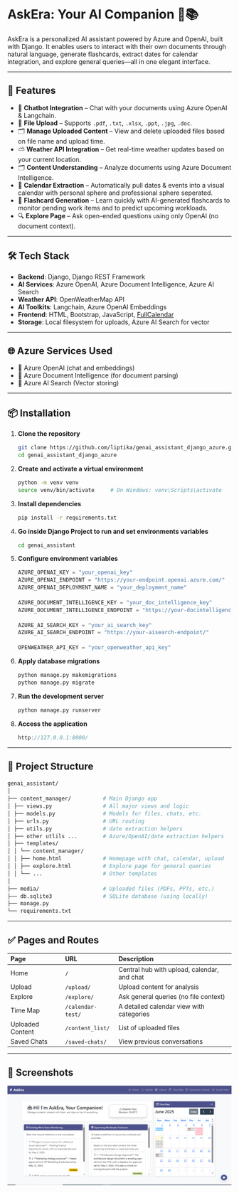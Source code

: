 
# AskEra: Your AI Companion 🤖📚

AskEra is a personalized AI assistant powered by Azure and OpenAI, built with Django. It enables users to interact with their own documents through natural language, generate flashcards, extract dates for calendar integration, and explore general queries—all in one elegant interface.

---

## 🚀 Features

- 🧠 **Chatbot Integration** – Chat with your documents using Azure OpenAI & Langchain.
- 📁 **File Upload** – Supports `.pdf`, `.txt`, `.xlsx`, `.ppt`, `.jpg`, `.doc`.
- 🗂️ **Manage Uploaded Content** – View and delete uploaded files based on file name and upload time.
- ⛅ **Weather API Integration** – Get real-time weather updates based on your current location.
- 🗂️ **Content Understanding** – Analyze documents using Azure Document Intelligence.
- 📅 **Calendar Extraction** – Automatically pull dates & events into a visual calendar with personal sphere and professional sphere seperated.
- 🧾 **Flashcard Generation** – Learn quickly with AI-generated flashcards to monitor pending work items and to predict upcoming workloads.
- 🔍 **Explore Page** – Ask open-ended questions using only OpenAI (no document context).


---

## 🛠️ Tech Stack

- **Backend**: Django, Django REST Framework
- **AI Services**: Azure OpenAI, Azure Document Intelligence, Azure AI Search
- **Weather API**: OpenWeatherMap API
- **AI Toolkits**: Langchain, Azure OpenAI Embeddings
- **Frontend**: HTML, Bootstrap, JavaScript, [FullCalendar](https://fullcalendar.io/)
- **Storage**: Local filesystem for uploads, Azure AI Search for vector


---

## 🌐 Azure Services Used

- 🔹 Azure OpenAI (chat and embeddings)
- 🔹 Azure Document Intelligence (for document parsing)
- 🔹 Azure AI Search (Vector storing)

---

## 📦 Installation

1. **Clone the repository**
   ```bash
   git clone https://github.com/liptika/genai_assistant_django_azure.git
   cd genai_assistant_django_azure
2. **Create and activate a virtual environment**
   ```bash
   python -m venv venv
   source venv/bin/activate     # On Windows: venv\Scripts\activate
3. **Install dependencies**
   ```bash
   pip install -r requirements.txt
4. **Go inside Django Project to run and set environments variables**
   ```bash
   cd genai_assistant
5. **Configure environment variables**
    ```python
    AZURE_OPENAI_KEY = "your_openai_key"
    AZURE_OPENAI_ENDPOINT = "https://your-endpoint.openai.azure.com/"
    AZURE_OPENAI_DEPLOYMENT_NAME = "your_deployment_name"

    AZURE_DOCUMENT_INTELLIGENCE_KEY = "your_doc_intelligence_key"
    AZURE_DOCUMENT_INTELLIGENCE_ENDPOINT = "https://your-docintelligence-endpoint/"
    
    AZURE_AI_SEARCH_KEY = "your_ai_search_key"
    AZURE_AI_SEARCH_ENDPOINT = "https://your-aisearch-endpoint/"

    OPENWEATHER_API_KEY = "your_openweather_api_key"
6. **Apply database migrations**
    ```python
    python manage.py makemigrations
    python manage.py migrate
7. **Run the development server**
    ```python
    python manage.py runserver
8. **Access the application**
    ```cpp
    http://127.0.0.1:8000/

---

## 📂 Project Structure
```bash
genai_assistant/
│
├── content_manager/          # Main Django app
│ ├── views.py                # All major views and logic
│ ├── models.py               # Models for files, chats, etc.
│ ├── urls.py                 # URL routing
│ ├── utils.py                # date extraction helpers
│ ├── other utlils ...        # Azure/OpenAI/date extraction helpers
│ ├── templates/
│ │ └── content_manager/
│ │ ├── home.html             # Homepage with chat, calendar, upload
│ │ ├── explore.html          # Explore page for general queries
│ │ └── ...                   # Other templates
│                  
├── media/                    # Uploaded files (PDFs, PPTs, etc.)
├── db.sqlite3                # SQLite database (using locally)
├── manage.py
└── requirements.txt
```

---

## ✅ Pages and Routes
| Page             | URL                  | Description                                 |
| :--------------- | :------------------- | :------------------------------------------ |
| Home             | `/`                  | Central hub with upload, calendar, and chat |
| Upload           | `/upload/`           | Upload content for analysis                 |
| Explore          | `/explore/`          | Ask general queries (no file context)       |
| Time Map         | `/calendar-test/`    | A detailed calendar view with categories    |
| Uploaded Content | `/content_list/`     | List of uploaded files                      |
| Saved Chats      | `/saved-chats/`      | View previous conversations                 |

---

📸 Screenshots
---
![AskEra Home](/images/Home.PNG "Welcome to AskEra")


